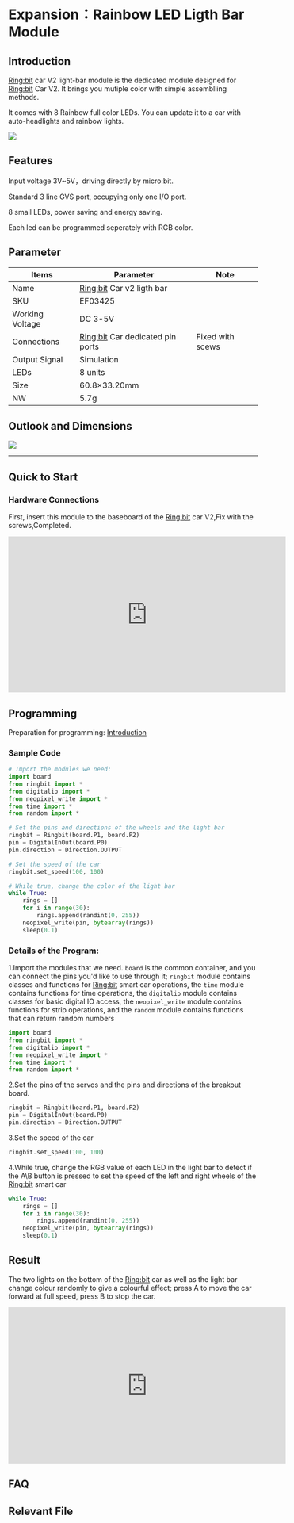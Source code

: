 # Expansion：Rainbow LED Ligth Bar Module

## Introduction
[Ring:bit](https://shop.elecfreaks.com/products/elecfreaks-pico-ed-ring-bit-v2-car-kit-with-pico-ed-board?_pos=2&_sid=18032a345&_ss=r) car V2 light-bar module is the dedicated module designed for [Ring:bit](https://shop.elecfreaks.com/products/elecfreaks-pico-ed-ring-bit-v2-car-kit-with-pico-ed-board?_pos=2&_sid=18032a345&_ss=r) Car V2. It brings you mutiple color with simple assemblling methods.

It comes with 8 Rainbow full color LEDs. You can update it to a car with auto-headlights and rainbow lights.

![](https://wiki-media-ef.oss-cn-hongkong.aliyuncs.com/i18n/en/docusaurus-plugin-content-docs/current/pico/picoed/picoed-smart-car/picoed-ringbit-car-v2/images/Rainbow_01.png)

## Features

Input voltage 3V~5V，driving directly by micro:bit.

Standard 3 line GVS port, occupying only one I/O port.

8 small LEDs, power saving and energy saving.

Each led can be programmed seperately with RGB color.

## Parameter

| Items | Parameter | Note |
| --- | --- | --- |
| Name | [Ring:bit](https://shop.elecfreaks.com/products/elecfreaks-pico-ed-ring-bit-v2-car-kit-with-pico-ed-board?_pos=2&_sid=18032a345&_ss=r) Car v2 ligth bar |  |
| SKU | EF03425 |  |
| Working Voltage | DC 3-5V |  |
| Connections | [Ring:bit](https://shop.elecfreaks.com/products/elecfreaks-pico-ed-ring-bit-v2-car-kit-with-pico-ed-board?_pos=2&_sid=18032a345&_ss=r) Car dedicated pin ports | Fixed with scews |
| Output Signal   | Simulation                       |                  |
| LEDs            | 8 units                          |                  |
| Size            | 60.8×33.20mm                     |                  |
| NW              | 5.7g                             |  |

## Outlook and Dimensions

![](https://wiki-media-ef.oss-cn-hongkong.aliyuncs.com/i18n/en/docusaurus-plugin-content-docs/current/pico/picoed/picoed-smart-car/picoed-ringbit-car-v2/images/Rainbow_02.png)

---

## Quick to Start

### Hardware Connections

First, insert this module to the baseboard of the [Ring:bit](https://shop.elecfreaks.com/products/elecfreaks-pico-ed-ring-bit-v2-car-kit-with-pico-ed-board?_pos=2&_sid=18032a345&_ss=r) car V2,Fix with the screws,Completed.

<iframe width="560" height="315" src="https://www.youtube.com/embed/h08lXLCV2nQ" title="YouTube video player" frameborder="0" allow="accelerometer; autoplay; clipboard-write; encrypted-media; gyroscope; picture-in-picture" allowfullscreen></iframe>

## Programming

Preparation for programming: [Introduction](https://www.elecfreaks.com/learn-en/pico-ed/index.html)

### Sample Code

```python
# Import the modules we need: 
import board
from ringbit import *
from digitalio import *
from neopixel_write import *
from time import *
from random import *

# Set the pins and directions of the wheels and the light bar
ringbit = Ringbit(board.P1, board.P2)
pin = DigitalInOut(board.P0)
pin.direction = Direction.OUTPUT

# Set the speed of the car
ringbit.set_speed(100, 100)

# While true, change the color of the light bar
while True:
    rings = []
    for i in range(30):
        rings.append(randint(0, 255))
    neopixel_write(pin, bytearray(rings))
    sleep(0.1)
```

### Details of the Program: 

1.Import the modules that we need. `board` is the common container, and you can connect the pins you'd like to use through it; `ringbit` module contains classes and functions for [Ring:bit](https://shop.elecfreaks.com/products/elecfreaks-pico-ed-ring-bit-v2-car-kit-with-pico-ed-board?_pos=2&_sid=18032a345&_ss=r) smart car operations, the `time` module contains functions for time operations, the `digitalio` module contains classes for basic digital IO access, the `neopixel_write` module contains functions for strip operations, and the `random` module contains functions that can return random numbers
```python
import board
from ringbit import *
from digitalio import *
from neopixel_write import *
from time import *
from random import *
```

2.Set the pins of the servos and the pins and directions of the breakout board. 
```python
ringbit = Ringbit(board.P1, board.P2)
pin = DigitalInOut(board.P0)
pin.direction = Direction.OUTPUT
```

3.Set the speed of the car
```python
ringbit.set_speed(100, 100)
```

4.While true, change the RGB value of each LED in the light bar to detect if the A\B button is pressed to set the speed of the left and right wheels of the [Ring:bit](https://shop.elecfreaks.com/products/elecfreaks-pico-ed-ring-bit-v2-car-kit-with-pico-ed-board?_pos=2&_sid=18032a345&_ss=r) smart car
```python
while True:
    rings = []
    for i in range(30):
        rings.append(randint(0, 255))
    neopixel_write(pin, bytearray(rings))
    sleep(0.1)
```

## Result
The two lights on the bottom of the [Ring:bit](https://shop.elecfreaks.com/products/elecfreaks-pico-ed-ring-bit-v2-car-kit-with-pico-ed-board?_pos=2&_sid=18032a345&_ss=r) car as well as the light bar change colour randomly to give a colourful effect; press A to move the car forward at full speed, press B to stop the car.

<iframe width="560" height="315" src="https://www.youtube.com/embed/MzSyhNCl7n4" title="YouTube video player" frameborder="0" allow="accelerometer; autoplay; clipboard-write; encrypted-media; gyroscope; picture-in-picture" allowfullscreen></iframe>

## FAQ
## Relevant File
